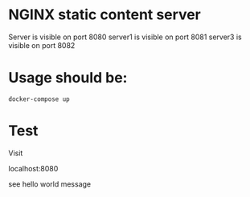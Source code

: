 # NGINX static content server


Server is visible on port 8080
server1 is visible on port 8081
server3 is visible on port 8082

# Usage should be:

    docker-compose up

# Test

Visit

localhost:8080

see hello world message
